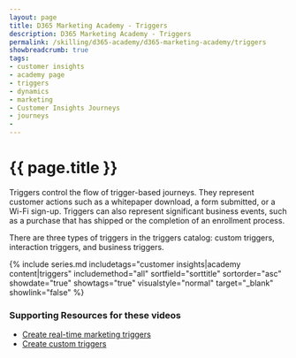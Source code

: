 ```yaml
---
layout: page
title: D365 Marketing Academy - Triggers
description: D365 Marketing Academy - Triggers
permalink: /skilling/d365-academy/d365-marketing-academy/triggers
showbreadcrumb: true
tags: 
- customer insights
- academy page
- triggers
- dynamics
- marketing
- Customer Insights Journeys
- journeys
- 
---
```


# {{ page.title }}

Triggers control the flow of trigger-based journeys. They represent customer actions such as a whitepaper download, a form submitted, or a Wi-Fi sign-up. Triggers can also represent significant business events, such as a purchase that has shipped or the completion of an enrollment process.

There are three types of triggers in the triggers catalog: custom triggers, interaction triggers, and business triggers.

 {% include series.md 
    includetags="customer insights|academy content|triggers" includemethod="all" 
    sortfield="sorttitle" sortorder="asc" showdate="true" showtags="true" 
    visualstyle="normal" target="_blank" showlink="false"
%}

### Supporting Resources for these videos

* <a href="https://learn.microsoft.com/en-us/dynamics365/marketing/real-time-marketing-triggers" target="_blank">Create real-time marketing triggers
* <a href="https://learn.microsoft.com/en-us/dynamics365/marketing/real-time-marketing-custom-triggers" target="_blank">Create custom triggers
